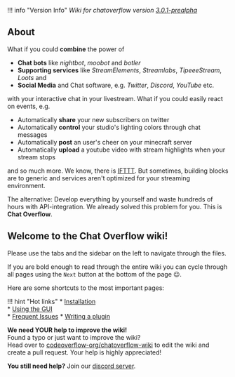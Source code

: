 !!! info "Version Info"
    _Wiki for chatoverflow version [3.0.1-prealpha](https://github.com/codeoverflow-org/chatoverflow/releases/tag/3.0.1-prealpha)_

## About

What if you could **combine** the power of
- **Chat bots** like *nightbot*, *moobot* and *botler*
- **Supporting services** like *StreamElements*, *Streamlabs*, *TipeeeStream*, *Loots* and
- **Social Media** and Chat software, e.g. *Twitter*, *Discord*, *YouTube* etc.

with your interactive chat in your livestream. What if you could easily react on events, e.g.

- Automatically **share** your new subscribers on twitter
- Automatically **control** your studio's lighting colors through chat messages
- Automatically **post** an user's cheer on your minecraft server
- Automatically **upload** a youtube video with stream highlights when your stream stops

and so much more. We know, there is [IFTTT](https://ifttt.com/). But sometimes, building blocks are to generic and services aren't optimized for your streaming environment.

The alternative: Develop everything by yourself and waste hundreds of hours with API-integration. We already solved this problem for you. This is **Chat Overflow**.

## Welcome to the Chat Overflow wiki!
Please use the tabs and the sidebar on the left to navigate through the files.  

If you are bold enough to read through the entire wiki you can cycle through all pages using the `Next` button at the bottom of the page 😉.

Here are some shortcuts to the most important pages:

!!! hint "Hot links"
    * [Installation](/docs/usage/Installation.md)  
    * [Using the GUI](/docs/usage/Using-the-GUI.md)  
    * [Frequent Issues](/docs/usage/Frequent-Issues.md)
    * [Writing a plugin](/docs/development/Writing-a-plugin.md)  

**We need YOUR help to improve the wiki!**  
Found a typo or just want to improve the wiki?   
Head over to [codeoverflow-org/chatoverflow-wiki](https://github.com/codeoverflow-org/chatoverflow-wiki) to edit the wiki and create a pull request. Your help is highly appreciated!  

**You still need help?** Join our [discord server](https://discord.gg/sX2Gjbs).
